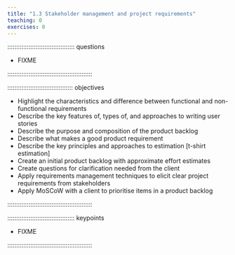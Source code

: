 ```yaml
---
title: "1.3 Stakeholder management and project requirements"
teaching: 0
exercises: 0
---
```

 
:::::::::::::::::::::::::::::::::::::: questions
 
- FIXME
 
::::::::::::::::::::::::::::::::::::::::::::::::
 
::::::::::::::::::::::::::::::::::::: objectives
 
- Highlight the characteristics and difference between functional and non-functional requirements
- Describe the key features of, types of, and approaches to writing user stories
- Describe the purpose and composition of the product backlog
- Describe what makes a good product requirement
- Describe the key principles and approaches to estimation [t-shirt estimation]
- Create an initial product backlog with approximate effort estimates
- Create questions for clarification needed from the client
- Apply requirements management techniques to elicit clear project requirements from stakeholders
- Apply MoSCoW with a client to prioritise items in a product backlog

 
::::::::::::::::::::::::::::::::::::::::::::::::
 
:::::::::::::::::::::::::::::::::::::: keypoints
 
- FIXME
 
::::::::::::::::::::::::::::::::::::::::::::::::
